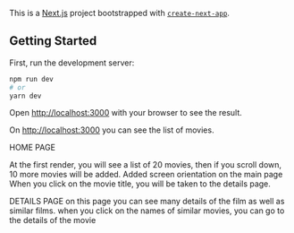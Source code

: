 This is a [Next.js](https://nextjs.org/) project bootstrapped with [`create-next-app`](https://github.com/vercel/next.js/tree/canary/packages/create-next-app).

## Getting Started

First, run the development server:

```bash
npm run dev
# or
yarn dev
```

Open [http://localhost:3000](http://localhost:3000) with your browser to see the result.

On [http://localhost:3000](http://localhost:3000) you can see the list of movies.

HOME PAGE

At the first render, you will see a list of 20 movies, then if you scroll down, 10 more movies will be added.
Added screen orientation on the main page
When you click on the movie title, you will be taken to the details page.

DETAILS PAGE
on this page you can see many details of the film as well as similar films.
when you click on the names of similar movies, you can go to the details of the movie
